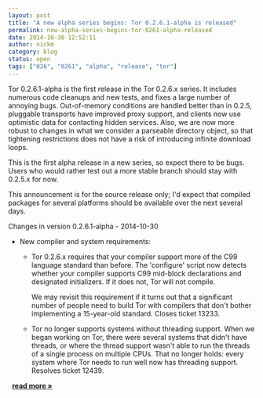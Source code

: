 ```yaml
---
layout: post
title: "A new alpha series begins: Tor 0.2.6.1-alpha is released"
permalink: new-alpha-series-begins-tor-0261-alpha-released
date: 2014-10-30 12:52:11
author: nickm
category: blog
status: open
tags: ["026", "0261", "alpha", "release", "tor"]
---
```


Tor 0.2.6.1-alpha is the first release in the Tor 0.2.6.x series. It includes numerous code cleanups and new tests, and fixes a large number of annoying bugs. Out-of-memory conditions are handled better than in 0.2.5, pluggable transports have improved proxy support, and clients now use optimistic data for contacting hidden services. Also, we are now more robust to changes in what we consider a parseable directory object, so that tightening restrictions does not have a risk of introducing infinite download loops.

This is the first alpha release in a new series, so expect there to be bugs. Users who would rather test out a more stable branch should stay with 0.2.5.x for now.

This announcement is for the source release only; I'd expect that compiled packages for several platforms should be available over the next several days.

Changes in version 0.2.6.1-alpha - 2014-10-30

-   New compiler and system requirements:
    -   Tor 0.2.6.x requires that your compiler support more of the C99 language standard than before. The 'configure' script now detects whether your compiler supports C99 mid-block declarations and designated initializers. If it does not, Tor will not compile.

        We may revisit this requirement if it turns out that a significant number of people need to build Tor with compilers that don't bother implementing a 15-year-old standard. Closes ticket 13233.

    -   Tor no longer supports systems without threading support. When we began working on Tor, there were several systems that didn't have threads, or where the thread support wasn't able to run the threads of a single process on multiple CPUs. That no longer holds: every system where Tor needs to run well now has threading support. Resolves ticket 12439.

  [**read more »**](https://blog.torproject.org/blog/new-alpha-series-begins-tor-0261-alpha-released)
